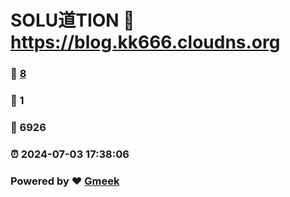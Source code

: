 # SOLU道TION :link: https://blog.kk666.cloudns.org 
### :page_facing_up: [8](https://blog.kk666.cloudns.org/tag.html) 
### :speech_balloon: 1 
### :hibiscus: 6926 
### :alarm_clock: 2024-07-03 17:38:06 
### Powered by :heart: [Gmeek](https://github.com/Meekdai/Gmeek)
